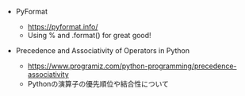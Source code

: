 - PyFormat
  - https://pyformat.info/
  - Using % and .format() for great good!

- Precedence and Associativity of Operators in Python
  - https://www.programiz.com/python-programming/precedence-associativity
  - Pythonの演算子の優先順位や結合性について

